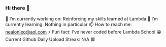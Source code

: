 ### Hi there 👋

🔭 I’m currently working on: Reinforcing my skills learned at Lambda
🌱 I’m currently learning: Nothing in particular
📫 How to reach me: nealonleo@aol.com
⚡ Fun fact: I've never coded before Lambda School
😁 Current Github Daily Upload Streak: N/A 🟩
